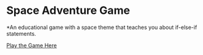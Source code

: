 # Space Adventure Game

*An educational game with a space theme that teaches you about if-else-if statements.

[Play the Game Here](https://editor.p5js.org/Kavir7/full/9ex4lGdxV)
